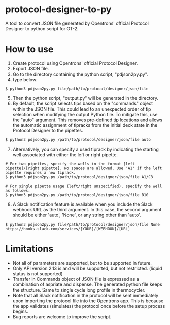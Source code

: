# protocol-designer-to-py
A tool to convert JSON file generated by Opentrons' official Protocol Designer to python script for OT-2.
# How to use
1. Create protocol using Opentrons' official Protocol Designer.
2. Export JSON file.
3. Go to the directory containing the python script, "pdjson2py.py".
4. type below:
```
$ python3 pdjson2py.py file/path/to/protocol/designer/json/file
```
5. Then the python script, "output.py" will be generated in the directory.
6. By default, the script selects tips based on the "commands" object within the JSON file. This could lead to an unexpected order of tip selection when modifying the output Python file. To mitigate this, use the "auto" argument. This removes pre-defined tip locations and allows the automatic assignment of tipracks from the initial deck state in the Protocol Designer to the pipettes.
```
$ python3 pdjson2py.py /path/to/protocol/designer/json/file auto
```
7.	Alternatively, you can specify a used tiprack by indicating the starting well associated with either the left or right pipette.
```
# For two pipettes, specify the wells in the format [left pipette]/[right pipette]. No spaces are allowed. Use 'A1' if the left pipette requires a new tiprack.
$ python3 pdjson2py.py /path/to/protocol/designer/json/file A1/C3

# For single pipette usage (left/right unspecified), specify the well as follows:
$ python3 pdjson2py.py /path/to/protocol/designer/json/file B10
```
8. A Slack notification feature is available when you include the Slack webhook URL as the third argument. In this case, the second argument should be either 'auto', 'None', or any string other than 'auto'.
```
$ python3 pdjson2py.py file/path/to/protocol/designer/json/file None https://hooks.slack.com/services/[YOUR]/[WEBHOOK]/[URL]
```

# Limitations
* Not all of parameters are supported, but to be supported in future.
* Only API version 2.13 is and will be supported, but not restricted. (liquid status is not supported)
* Transfer in Commands object of JSON file is expressed as a combination of aspriate and dispense. The generated python file keeps the structure. Same to single cycle long profile in thermocycler.
* Note that all Slack notification in the protocol will be sent immediately upon importing the protocol file into the Opentrons app. This is because the app validates (simulates) the protocol once before the setup process begins.
* Bug reports are welcome to improve the script.
